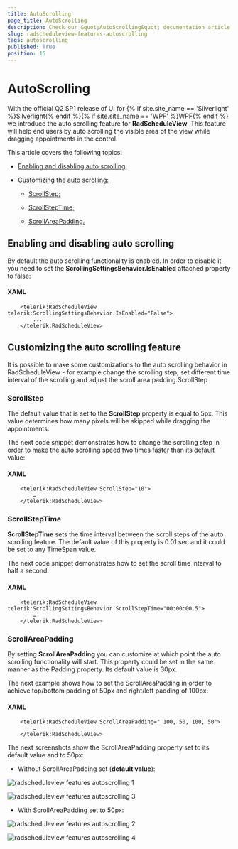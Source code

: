 ```yaml
---
title: AutoScrolling
page_title: AutoScrolling
description: Check our &quot;AutoScrolling&quot; documentation article for the RadScheduleView {{ site.framework_name }} control.
slug: radscheduleview-features-autoscrolling
tags: autoscrolling
published: True
position: 15
---
```


# AutoScrolling

With the official Q2 SP1 release of UI for {% if site.site_name == 'Silverlight' %}Silverlight{% endif %}{% if site.site_name == 'WPF' %}WPF{% endif %} we introduce the auto scrolling feature for __RadScheduleView__. This feature will help end users by auto scrolling the visible area of the view while dragging appointments in the control.

This article covers the following topics:

* [Enabling and disabling auto scrolling;](#enabling-and-disabling-auto-scrolling)

* [Customizing the auto scrolling:](#customizing-the-auto-scrolling-feature)

	* [ScrollStep;](#scrollstep)

	* [ScrollStepTime;](#scrollsteptime)

	* [ScrollAreaPadding.](#scrollareapadding)

## Enabling and disabling auto scrolling

By default the auto scrolling functionality is enabled. In order to disable it you need to set the __ScrollingSettingsBehavior.IsEnabled__ attached property to false:

#### __XAML__

```XAML
	<telerik:RadScheduleView telerik:ScrollingSettingsBehavior.IsEnabled="False">
		...
	</telerik:RadScheduleView>
```

## Customizing the auto scrolling feature

It is possible to make some customizations to the auto scrolling behavior in RadScheduleView - for example change the scrolling step, set different time interval of the scrolling and adjust the scroll area padding.ScrollStep

### ScrollStep

The default value that is set to the __ScrollStep__ property is equal to 5px. This value determines how many pixels will be skipped while dragging the appointments.

The next code snippet demonstrates how to change the scrolling step in order to make the auto scrolling speed two times faster than its default value:

#### __XAML__
```XAML
	<telerik:RadScheduleView ScrollStep="10">
		…
	</telerik:RadScheduleView>
```

### ScrollStepTime

__ScrollStepTime__ sets the time interval between the scroll steps of the auto scrolling feature. The default value of this property is 0.01 sec and it could be set to any TimeSpan value.

The next code snippet demonstrates how to set the scroll time interval to half a second:

#### __XAML__
```XAML
	<telerik:RadScheduleView telerik:ScrollingSettingsBehavior.ScrollStepTime="00:00:00.5">
		…
	</telerik:RadScheduleView>
```

### ScrollAreaPadding

By setting __ScrollAreaPadding__ you can customize at which point the auto scrolling functionality will start. This property could be set in the same manner as the Padding property.  Its default value is 30px.

The next example shows how to set the ScrollAreaPadding in order to achieve top/bottom padding of 50px and right/left padding of 100px:

#### __XAML__
```XAML
	<telerik:RadScheduleView ScrollAreaPadding=" 100, 50, 100, 50">
		…
	</telerik:RadScheduleView>
```

The next screenshots show the ScrollAreaPadding property set to its default value and to 50px:

* Without ScrollAreaPadding set (__default value__):

![radscheduleview features autoscrolling 1](images/radscheduleview_features_autoscrolling_1.png)

![radscheduleview features autoscrolling 3](images/radscheduleview_features_autoscrolling_3.png)

* With ScrollAreaPadding set to 50px:

![radscheduleview features autoscrolling 2](images/radscheduleview_features_autoscrolling_2.png)

![radscheduleview features autoscrolling 4](images/radscheduleview_features_autoscrolling_4.png)
